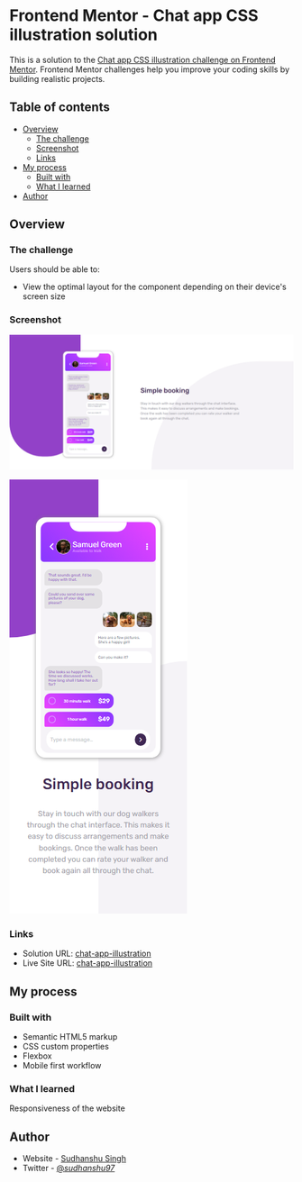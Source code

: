 # Frontend Mentor - Chat app CSS illustration solution

This is a solution to the [Chat app CSS illustration challenge on Frontend Mentor](https://www.frontendmentor.io/challenges/chat-app-css-illustration-O5auMkFqY). Frontend Mentor challenges help you improve your coding skills by building realistic projects. 

## Table of contents

- [Overview](#overview)
  - [The challenge](#the-challenge)
  - [Screenshot](#screenshot)
  - [Links](#links)
- [My process](#my-process)
  - [Built with](#built-with)
  - [What I learned](#what-i-learned)
- [Author](#author)



## Overview

### The challenge

Users should be able to:

- View the optimal layout for the component depending on their device's screen size


### Screenshot

![Design](./design/desktop-preview.png)

![Mobile](./design/mobile-preview.png)



### Links

- Solution URL: [chat-app-illustration](https://github.com/sudhanshusingh-g/chat-app-illustration)
- Live Site URL: [chat-app-illustration](https://sudhanshusingh-g.github.io/chat-app-illustration/)

## My process

### Built with

- Semantic HTML5 markup
- CSS custom properties
- Flexbox
- Mobile first workflow

### What I learned

Responsiveness of the website


## Author

- Website - [Sudhanshu Singh](https://www.linkedin.com/in/sudhanshusingh32/)
- Twitter - [@_sudhanshu97_](https://twitter.com/_sudhanshu97)


